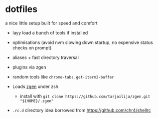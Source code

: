 # dotfiles

a nice little setup built for speed and comfort

* layy load a bunch of tools if installed
* optimisations (avoid nvm slowing down startup, no expensive status checks on prompt)
* aliases + fast directory traversal
* plugins via zgen
* random tools like `chrome-tabs`, `get-iterm2-buffer`

* Loads [zgen](https://github.com/tarjoilija/zgen) under zsh
  * install with `git clone https://github.com/tarjoilija/zgen.git "${HOME}/.zgen"`
* `.rc.d` directory idea borrowed from https://github.com/chr4/shellrc

